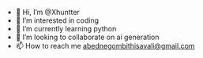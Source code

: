- 👋 Hi, I’m @Xhuntter
- 👀 I’m interested in coding
- 🌱 I’m currently learning python
- 💞️ I’m looking to collaborate on ai generation
- 📫 How to reach me abednegombithisavali@gmail.com

<!---
Xhuntter/Xhuntter is a ✨ special ✨ repository because its `README.md` (this file) appears on your GitHub profile.
You can click the Preview link to take a look at your changes.
--->

